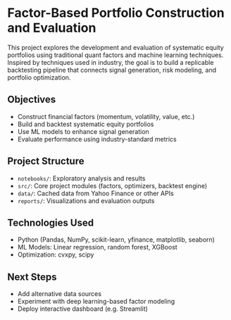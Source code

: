 # Factor-Based Portfolio Construction and Evaluation

This project explores the development and evaluation of systematic equity portfolios using traditional quant factors and machine learning techniques. Inspired by techniques used in industry, the goal is to build a replicable backtesting pipeline that connects signal generation, risk modeling, and portfolio optimization.

## Objectives
- Construct financial factors (momentum, volatility, value, etc.)
- Build and backtest systematic equity portfolios
- Use ML models to enhance signal generation
- Evaluate performance using industry-standard metrics

## Project Structure
- `notebooks/`: Exploratory analysis and results
- `src/`: Core project modules (factors, optimizers, backtest engine)
- `data/`: Cached data from Yahoo Finance or other APIs
- `reports/`: Visualizations and evaluation outputs

## Technologies Used
- Python (Pandas, NumPy, scikit-learn, yfinance, matplotlib, seaborn)
- ML Models: Linear regression, random forest, XGBoost
- Optimization: cvxpy, scipy

## Next Steps
- Add alternative data sources
- Experiment with deep learning-based factor modeling
- Deploy interactive dashboard (e.g. Streamlit)
